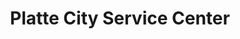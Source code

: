 ---
title: "Platte City Service Center"
url: /platte-city/platte-city-service-center/
shop: Autowerkstatt
---
